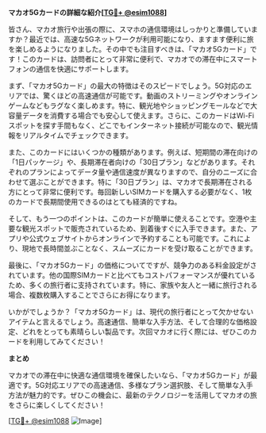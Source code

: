 **マカオ5Gカードの詳細な紹介[[TG💪+ @esim1088](https://t.me/s/esim1088)]**

皆さん、マカオ旅行や出張の際に、スマホの通信環境はしっかりと準備していますか？最近では、高速な5Gネットワークが利用可能になり、ますます便利に旅を楽しめるようになりました。その中でも注目すべきは、「マカオ5Gカード」です！このカードは、訪問者にとって非常に便利で、マカオでの滞在中にスマートフォンの通信を快適にサポートします。

まず、「マカオ5Gカード」の最大の特徴はそのスピードでしょう。5G対応のエリアでは、驚くほどの高速通信が可能です。動画のストリーミングやオンラインゲームなどもラグなく楽しめます。特に、観光地やショッピングモールなどで大容量データを消費する場合でも安心して使えます。さらに、このカードはWi-Fiスポットを探す手間もなく、どこでもインターネット接続が可能なので、観光情報をリアルタイムでチェックできます。

また、このカードにはいくつかの種類があります。例えば、短期間の滞在向けの「1日パッケージ」や、長期滞在者向けの「30日プラン」などがあります。それぞれのプランによってデータ量や通信速度が異なりますので、自分のニーズに合わせて選ぶことができます。特に「30日プラン」は、マカオで長期滞在される方にとって非常に便利です。毎回新しいSIMカードを購入する必要がなく、1枚のカードで長期間使用できるのはとても経済的ですね。

そして、もう一つのポイントは、このカードが簡単に使えることです。空港や主要な観光スポットで販売されているため、到着後すぐに入手できます。また、アプリや公式ウェブサイトからオンラインで予約することも可能です。これにより、現地で長時間並ぶことなく、スムーズにカードを受け取ることができます。

最後に、「マカオ5Gカード」の価格についてですが、競争力のある料金設定がされています。他の国際SIMカードと比べてもコストパフォーマンスが優れているため、多くの旅行者に支持されています。特に、家族や友人と一緒に旅行される場合、複数枚購入することでさらにお得になります。

いかがでしょうか？「マカオ5Gカード」は、現代の旅行者にとって欠かせないアイテムと言えるでしょう。高速通信、簡単な入手方法、そして合理的な価格設定、どれをとっても素晴らしい製品です。次回マカオに行く際には、ぜひこのカードを利用してみてください！

**まとめ**

マカオでの滞在中に快適な通信環境を確保したいなら、「マカオ5Gカード」が最適です。5G対応エリアでの高速通信、多様なプラン選択肢、そして簡単な入手方法が魅力的です。ぜひこの機会に、最新のテクノロジーを活用してマカオの旅をさらに楽しくしてください！

[[TG💪+ @esim1088](https://t.me/s/esim1088) ![Image](https://i.postimg.cc/Y0z9fWf4/image.png)]